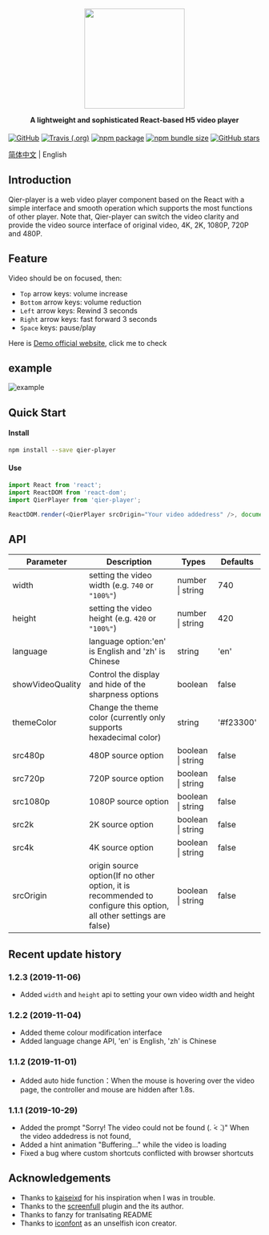 <h1 align="center">
  <img src="https://i0.hdslb.com/bfs/album/d72f47cd98c9fb6287d7eaf002695de4f53de6f2.png" height="200" width="200"/>
  <p align="center" style="font-size: 0.5em">A lightweight and sophisticated React-based H5 video player</p>
</h1>

[![GitHub](https://img.shields.io/github/license/vortesnail/qier-player)](https://github.com/vortesnail/qier-player/blob/master/LICENSE) [![Travis (.org)](https://img.shields.io/travis/vortesnail/qier-player)]() [![npm package](https://img.shields.io/npm/v/qier-player)](https://www.npmjs.com/package/qier-player) [![npm bundle size](https://img.shields.io/bundlephobia/minzip/qier-player)](https://www.npmjs.com/package/qier-player) [![GitHub stars](https://img.shields.io/github/stars/vortesnail/qier-player)](https://github.com/vortesnail/qier-player/stargazers)

[简体中文](https://github.com/vortesnail/qier-player/blob/master/README-zh-Hans.md) &#124; English

## Introduction
Qier-player is a web video player component based on the React with a simple interface and smooth operation which supports the most functions of other player. Note that, Qier-player can switch the video clarity and provide the video source interface of original video, 4K, 2K, 1080P, 720P and 480P.


## Feature
Video should be on focused, then:

- `Top` arrow keys: volume increase
-	`Bottom` arrow keys: volume reduction
-	`Left` arrow keys: Rewind 3 seconds
-	`Right` arrow keys: fast forward 3 seconds
-	`Space` keys: pause/play


Here is [Demo official website](https://vortesnail.github.io/qier-player-demo/), click me to check

## example
![example](https://i0.hdslb.com/bfs/album/dc46482ec425ebf78f8501fb44f05f8b01cbda4b.png)


## Quick Start
#### Install
```bash
npm install --save qier-player
```
#### Use
```js
import React from 'react';
import ReactDOM from 'react-dom';
import QierPlayer from 'qier-player';

ReactDOM.render(<QierPlayer srcOrigin="Your video addedress" />, document.getElementById('root'));
```

## API
| Parameter  |  Description | Types  | Defaults  |
| ------------ | ------------ | ------------ | ------------ |
| width  | setting the video width (e.g. `740` or `"100%"`) | number &#124; string  |  740 |
| height  | setting the video height (e.g. `420` or `"100%"`)  | number &#124; string  |  420 |
| language  | language option:'en' is English and  'zh' is Chinese  | string  |  'en' |
| showVideoQuality  | Control the display and hide of the sharpness options  | boolean  |  false |
| themeColor  | Change the theme color (currently only supports hexadecimal color)  | string  |  '#f23300' |
| src480p  | 480P source option | boolean &#124; string   | false  |
| src720p  | 720P source option | boolean &#124; string   | false  |
| src1080p  |  1080P source option | boolean &#124; string   | false  |
| src2k  |  2K source option | boolean &#124; string   | false  |
| src4k  |  4K source option | boolean &#124; string   | false  |
| srcOrigin  |  origin source option(If no other option, it is recommended to configure this option, all other settings are false) | boolean &#124; string   | false  |

## Recent update history
### 1.2.3 (2019-11-06)
- Added `width` and `height` api to setting your own video width and height

### 1.2.2 (2019-11-04)
- Added theme colour modification interface
- Added language change API, 'en' is English, 'zh' is Chinese

### 1.1.2 (2019-11-01)
-	Added auto hide function：When the mouse is hovering over the video page, the controller and mouse are hidden after 1.8s.

### 1.1.1 (2019-10-29)
- Added the prompt "Sorry! The video could not be found (. ́< ̀.)" When the video addedress is not found,
- Added a hint animation "Buffering..." while the video is loading
- Fixed a bug where custom shortcuts conflicted with browser shortcuts


## Acknowledgements
- Thanks to [kaiseixd](https://github.com/kaiseixd) for his inspiration when I was in trouble.
- Thanks to the [screenfull](https://github.com/sindresorhus/screenfull.js/) plugin and the its author.
- Thanks to fanzy for tranlsating README
- Thanks to [iconfont](https://www.iconfont.cn/) as an unselfish icon creator.
